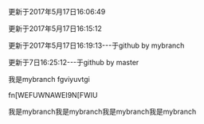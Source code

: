 
更新于2017年5月17日16:06:49


更新于2017年5月17日16:15:12

更新于2017年5月17日16:19:13---于github by mybranch


更新于7日16:25:12---于github by master



我是mybranch
fgviyuvtgi


fn[WEFUWNAWEI9N[FWIU


我是mybranch我是mybranch我是mybranch我是mybranch